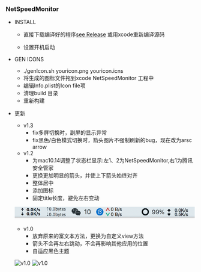 ### NetSpeedMonitor

- INSTALL
	- 直接下载编译好的程序[see Release](https://github.com/scylhy/NetSpeedMonitor/releases/tag/v1.0) 或用xcode重新编译源码

	- 设置开机启动

- GEN ICONS
	- ./genIcon.sh youricon.png youricon.icns
	- 将生成的图标文件拖到xcode NetSpeedMonitor 工程中
	- 编辑Info.plist的Icon file项
	- 清理build 目录
	- 重新构建

- 更新
	- v1.3
		- fix多屏切换时，副屏的显示异常
		- fix黑色/白色模式切换时，箭头图片不强制刷新的bug，现在改为arsc arrow
	- v1.2
		- 为mac10.14调整了状态栏显示:左1、2为NetSpeedMonitor,右1为腾讯安全管家
		- 更换更加明显的箭头，并使上下箭头始终对齐
		- 整体居中
		- 添加图标
		- 固定title长度，避免左右变动

	![status](status.png?raw=true)

	- v1.0
		- 放弃原来的富文本方法，更换为自定义view方法
		- 箭头不会再左右跳动，不会再影响其他应用的位置
		- 自适应黑色主题

	![v1.0](https://github.com/scylhy/NetSpeedMonitor/blob/master/v1.0.white.png)
	![v1.0](https://github.com/scylhy/NetSpeedMonitor/blob/master/v1.0.black.png)


